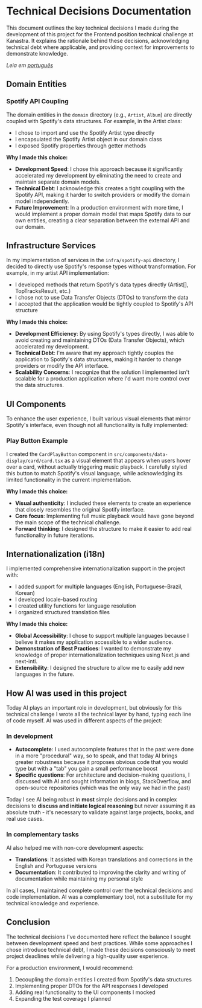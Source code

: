 # Technical Decisions Documentation

This document outlines the key technical decisions I made during the development of this project for the Frontend position technical challenge at Kanastra. It explains the rationale behind these decisions, acknowledging technical debt where applicable, and providing context for improvements to demonstrate knowledge.

*Leia em [português](technical-decisions.pt-BR.md)*

## Domain Entities

### Spotify API Coupling

The domain entities in the `domain` directory (e.g., `Artist`, `Album`) are directly coupled with Spotify's data structures. For example, in the Artist class:

- I chose to import and use the Spotify Artist type directly
- I encapsulated the Spotify Artist object in our domain class
- I exposed Spotify properties through getter methods

**Why I made this choice:**
- **Development Speed**: I chose this approach because it significantly accelerated my development by eliminating the need to create and maintain separate domain models.
- **Technical Debt**: I acknowledge this creates a tight coupling with the Spotify API, making it harder to switch providers or modify the domain model independently.
- **Future Improvement**: In a production environment with more time, I would implement a proper domain model that maps Spotify data to our own entities, creating a clear separation between the external API and our domain.

## Infrastructure Services

In my implementation of services in the `infra/spotify-api` directory, I decided to directly use Spotify's response types without transformation. For example, in my artist API implementation:

- I developed methods that return Spotify's data types directly (Artist[], TopTracksResult, etc.)
- I chose not to use Data Transfer Objects (DTOs) to transform the data
- I accepted that the application would be tightly coupled to Spotify's API structure

**Why I made this choice:**
- **Development Efficiency**: By using Spotify's types directly, I was able to avoid creating and maintaining DTOs (Data Transfer Objects), which accelerated my development.
- **Technical Debt**: I'm aware that my approach tightly couples the application to Spotify's data structures, making it harder to change providers or modify the API interface.
- **Scalability Concerns**: I recognize that the solution I implemented isn't scalable for a production application where I'd want more control over the data structures.

## UI Components

To enhance the user experience, I built various visual elements that mirror Spotify's interface, even though not all functionality is fully implemented:

### Play Button Example

I created the `CardPlayButton` component in `src/components/data-display/card/card.tsx` as a visual element that appears when users hover over a card, without actually triggering music playback. I carefully styled this button to match Spotify's visual language, while acknowledging its limited functionality in the current implementation.

**Why I made this choice:**
- **Visual authenticity**: I included these elements to create an experience that closely resembles the original Spotify interface.
- **Core focus**: Implementing full music playback would have gone beyond the main scope of the technical challenge.
- **Forward thinking**: I designed the structure to make it easier to add real functionality in future iterations.

## Internationalization (i18n)

I implemented comprehensive internationalization support in the project with:

- I added support for multiple languages (English, Portuguese-Brazil, Korean)
- I developed locale-based routing
- I created utility functions for language resolution
- I organized structured translation files

**Why I made this choice:**
- **Global Accessibility**: I chose to support multiple languages because I believe it makes my application accessible to a wider audience.
- **Demonstration of Best Practices**: I wanted to demonstrate my knowledge of proper internationalization techniques using Next.js and next-intl.
- **Extensibility**: I designed the structure to allow me to easily add new languages in the future.

## How AI was used in this project

Today AI plays an important role in development, but obviously for this technical challenge I wrote all the technical layer by hand, typing each line of code myself. AI was used in different aspects of the project:

### In development

- **Autocomplete**: I used autocomplete features that in the past were done in a more "procedural" way, so to speak, and that today AI brings greater robustness because it proposes obvious code that you would type but with a "tab" you gain a small performance boost
- **Specific questions**: For architecture and decision-making questions, I discussed with AI and sought information in blogs, StackOverflow, and open-source repositories (which was the only way we had in the past)

Today I see AI being robust in **most** simple decisions and in complex decisions to **discuss and initiate logical reasoning** but never assuming it as absolute truth - it's necessary to validate against large projects, books, and real use cases.

### In complementary tasks

AI also helped me with non-core development aspects:

- **Translations**: It assisted with Korean translations and corrections in the English and Portuguese versions
- **Documentation**: It contributed to improving the clarity and writing of documentation while maintaining my personal style

In all cases, I maintained complete control over the technical decisions and code implementation. AI was a complementary tool, not a substitute for my technical knowledge and experience.

## Conclusion

The technical decisions I've documented here reflect the balance I sought between development speed and best practices. While some approaches I chose introduce technical debt, I made these decisions consciously to meet project deadlines while delivering a high-quality user experience.

For a production environment, I would recommend:

1. Decoupling the domain entities I created from Spotify's data structures
2. Implementing proper DTOs for the API responses I developed
3. Adding real functionality to the UI components I mocked
4. Expanding the test coverage I planned